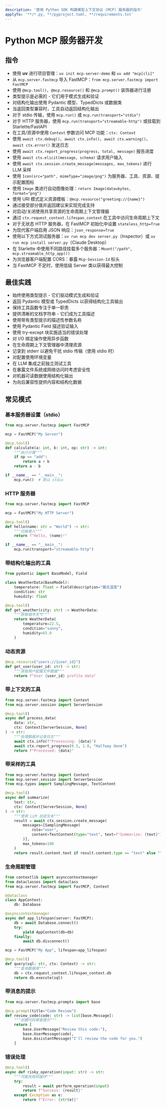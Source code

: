 ```yaml
---
description: '使用 Python SDK 构建模型上下文协议 (MCP) 服务器的指令'
applyTo: '**/*.py, **/pyproject.toml, **/requirements.txt'
---
```


# Python MCP 服务器开发

## 指令

- 使用 **uv** 进行项目管理：`uv init mcp-server-demo` 和 `uv add "mcp[cli]"`
- 从 `mcp.server.fastmcp` 导入 FastMCP：`from mcp.server.fastmcp import FastMCP`
- 使用 `@mcp.tool()`、`@mcp.resource()` 和 `@mcp.prompt()` 装饰器进行注册
- 类型提示是必需的 - 它们用于模式生成和验证
- 对结构化输出使用 Pydantic 模型、TypedDicts 或数据类
- 当返回类型兼容时，工具自动返回结构化输出
- 对于 stdio 传输，使用 `mcp.run()` 或 `mcp.run(transport="stdio")`
- 对于 HTTP 服务器，使用 `mcp.run(transport="streamable-http")` 或挂载到 Starlette/FastAPI
- 在工具/资源中使用 `Context` 参数访问 MCP 功能：`ctx: Context`
- 使用 `await ctx.debug()`、`await ctx.info()`、`await ctx.warning()`、`await ctx.error()` 发送日志
- 使用 `await ctx.report_progress(progress, total, message)` 报告进度
- 使用 `await ctx.elicit(message, schema)` 请求用户输入
- 使用 `await ctx.session.create_message(messages, max_tokens)` 进行 LLM 采样
- 使用 `Icon(src="path", mimeType="image/png")` 为服务器、工具、资源、提示配置图标
- 使用 `Image` 类进行自动图像处理：`return Image(data=bytes, format="png")`
- 使用 URI 模式定义资源模板：`@mcp.resource("greeting://{name}")`
- 通过接受部分值并返回建议来实现完成支持
- 对启动/关闭使用共享资源的生命周期上下文管理器
- 通过 `ctx.request_context.lifespan_context` 在工具中访问生命周期上下文
- 对于无状态 HTTP 服务器，在 FastMCP 初始化中设置 `stateless_http=True`
- 为现代客户端启用 JSON 响应：`json_response=True`
- 使用以下方式测试服务器：`uv run mcp dev server.py`（Inspector）或 `uv run mcp install server.py`（Claude Desktop）
- 在 Starlette 中使用不同路径挂载多个服务器：`Mount("/path", mcp.streamable_http_app())`
- 为浏览器客户端配置 CORS：暴露 `Mcp-Session-Id` 标头
- 当 FastMCP 不足时，使用低级 Server 类以获得最大控制

## 最佳实践

- 始终使用类型提示 - 它们驱动模式生成和验证
- 返回 Pydantic 模型或 TypedDicts 以获得结构化工具输出
- 保持工具函数专注于单一职责
- 提供清晰的文档字符串 - 它们成为工具描述
- 使用带有类型提示的描述性参数名称
- 使用 Pydantic Field 描述验证输入
- 使用 try-except 块实施适当的错误处理
- 对 I/O 绑定操作使用异步函数
- 在生命周期上下文管理器中清理资源
- 记录到 stderr 以避免干扰 stdio 传输（使用 stdio 时）
- 对配置使用环境变量
- 在 LLM 集成之前独立测试工具
- 在暴露文件系统或网络访问时考虑安全性
- 对机器可读数据使用结构化输出
- 为向后兼容性提供内容和结构化数据

## 常见模式

### 基本服务器设置（stdio）
```python
from mcp.server.fastmcp import FastMCP

mcp = FastMCP("My Server")

@mcp.tool()
def calculate(a: int, b: int, op: str) -> int:
    """执行计算"""
    if op == "add":
        return a + b
    return a - b

if __name__ == "__main__":
    mcp.run()  # 默认 stdio
```

### HTTP 服务器
```python
from mcp.server.fastmcp import FastMCP

mcp = FastMCP("My HTTP Server")

@mcp.tool()
def hello(name: str = "World") -> str:
    """问候某人"""
    return f"Hello, {name}!"

if __name__ == "__main__":
    mcp.run(transport="streamable-http")
```

### 带结构化输出的工具
```python
from pydantic import BaseModel, Field

class WeatherData(BaseModel):
    temperature: float = Field(description="摄氏温度")
    condition: str
    humidity: float

@mcp.tool()
def get_weather(city: str) -> WeatherData:
    """获取城市天气"""
    return WeatherData(
        temperature=22.5,
        condition="sunny",
        humidity=65.0
    )
```

### 动态资源
```python
@mcp.resource("users://{user_id}")
def get_user(user_id: str) -> str:
    """获取用户配置文件数据"""
    return f"User {user_id} profile data"
```

### 带上下文的工具
```python
from mcp.server.fastmcp import Context
from mcp.server.session import ServerSession

@mcp.tool()
async def process_data(
    data: str,
    ctx: Context[ServerSession, None]
) -> str:
    """处理数据并记录日志"""
    await ctx.info(f"Processing: {data}")
    await ctx.report_progress(0.5, 1.0, "Halfway done")
    return f"Processed: {data}"
```

### 带采样的工具
```python
from mcp.server.fastmcp import Context
from mcp.server.session import ServerSession
from mcp.types import SamplingMessage, TextContent

@mcp.tool()
async def summarize(
    text: str,
    ctx: Context[ServerSession, None]
) -> str:
    """使用 LLM 总结文本"""
    result = await ctx.session.create_message(
        messages=[SamplingMessage(
            role="user",
            content=TextContent(type="text", text=f"Summarize: {text}")
        )],
        max_tokens=100
    )
    return result.content.text if result.content.type == "text" else ""
```

### 生命周期管理
```python
from contextlib import asynccontextmanager
from dataclasses import dataclass
from mcp.server.fastmcp import FastMCP, Context

@dataclass
class AppContext:
    db: Database

@asynccontextmanager
async def app_lifespan(server: FastMCP):
    db = await Database.connect()
    try:
        yield AppContext(db=db)
    finally:
        await db.disconnect()

mcp = FastMCP("My App", lifespan=app_lifespan)

@mcp.tool()
def query(sql: str, ctx: Context) -> str:
    """查询数据库"""
    db = ctx.request_context.lifespan_context.db
    return db.execute(sql)
```

### 带消息的提示
```python
from mcp.server.fastmcp.prompts import base

@mcp.prompt(title="Code Review")
def review_code(code: str) -> list[base.Message]:
    """创建代码审查提示"""
    return [
        base.UserMessage("Review this code:"),
        base.UserMessage(code),
        base.AssistantMessage("I'll review the code for you.")
    ]
```

### 错误处理
```python
@mcp.tool()
async def risky_operation(input: str) -> str:
    """可能失败的操作"""
    try:
        result = await perform_operation(input)
        return f"Success: {result}"
    except Exception as e:
        return f"Error: {str(e)}"
```